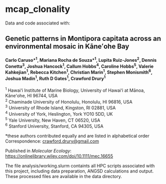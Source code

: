 # mcap_clonality

Data and code associated with:

## Genetic patterns in Montipora capitata across an environmental mosaic in Kāneʻohe Bay
#### Carlo Caruso\*<sup>1</sup>, Mariana Rocha de Souza\*<sup>1</sup>, Lupita Ruiz-Jones<sup>2</sup>, Dennis Conetta<sup>3</sup>, Joshua Hancock<sup>1</sup>, Callum Hobbs<sup>4</sup>, Caroline Hobbs<sup>5</sup>, Valerie Kahkejian<sup>1</sup>, Rebecca Kitchen<sup>1</sup>, Christian Marin<sup>1</sup>, Stephen Monismith<sup>6</sup>, Joshua Madin<sup>1</sup>, Ruth D Gates<sup>1</sup>, Crawford Drury<sup>1</sup>

<sup>1</sup> Hawai‘i Institute of Marine Biology, University of Hawai‘i at Mānoa, Kāneʻohe, HI 96744, USA\
<sup>2</sup> Chaminade University of Honolulu, Honolulu, HI 96816, USA\
<sup>3</sup> University of Rhode Island, Kingston, RI 02881, USA\
<sup>4</sup> University of York, Heslington, York YO10 5DD, UK\
<sup>5</sup> Yale University, New Haven, CT 06520, USA \
<sup>6</sup> Stanford University, Stanford, CA 94305, USA

\*these authors contributed equally and are listed in alphabetical order\
Correspondence: crawford.drury@gmail.com

Published in *Molecular Ecology*: https://onlinelibrary.wiley.com/doi/10.1111/mec.16655

The file analysis/working.slurm containts all HPC scripts associated with this project, including data preparation, ANGSD calculations and output. 
These processed files are available in the data directory. 